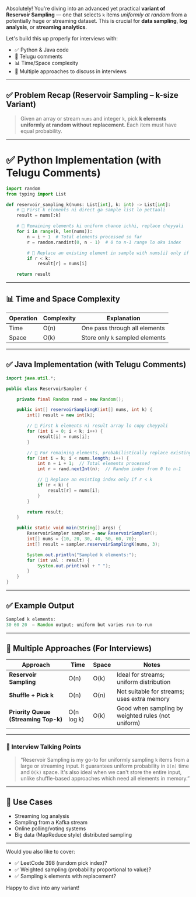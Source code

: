 Absolutely! You're diving into an advanced yet practical **variant of Reservoir Sampling** — one that selects `k` items *uniformly at random* from a potentially huge or streaming dataset. This is crucial for **data sampling**, **log analysis**, or **streaming analytics**.

Let's build this up properly for interviews with:

* ✅ Python & Java code
* 🧠 Telugu comments
* 📊 Time/Space complexity
* 🔁 Multiple approaches to discuss in interviews

---

## ✅ Problem Recap (Reservoir Sampling – k-size Variant)

> Given an array or stream `nums` and integer `k`, pick **k elements uniformly at random without replacement**. Each item must have equal probability.

---

# ✅ Python Implementation (with Telugu Comments)

```python
import random
from typing import List

def reservoir_sampling_k(nums: List[int], k: int) -> List[int]:
    # 🧺 First k elements ni direct ga sample list lo pettaali
    result = nums[:k]

    # 🔁 Remaining elements ki uniform chance ichhi, replace cheyyali
    for i in range(k, len(nums)):
        n = i + 1  # Total elements processed so far
        r = random.randint(0, n - 1)  # 0 to n-1 range lo oka index

        # 🔄 Replace an existing element in sample with nums[i] only if r < k
        if r < k:
            result[r] = nums[i]

    return result
```

---

## 📊 Time and Space Complexity

| Operation | Complexity | Explanation                     |
| --------- | ---------- | ------------------------------- |
| Time      | O(n)       | One pass through all elements   |
| Space     | O(k)       | Store only `k` sampled elements |

---

## ✅ Java Implementation (with Telugu Comments)

```java
import java.util.*;

public class ReservoirSampler {

    private final Random rand = new Random();

    public int[] reservoirSamplingK(int[] nums, int k) {
        int[] result = new int[k];

        // 🧺 First k elements ni result array lo copy cheyyali
        for (int i = 0; i < k; i++) {
            result[i] = nums[i];
        }

        // 🔁 For remaining elements, probabilistically replace existing ones
        for (int i = k; i < nums.length; i++) {
            int n = i + 1;  // Total elements processed
            int r = rand.nextInt(n);  // Random index from 0 to n-1

            // 🔄 Replace an existing index only if r < k
            if (r < k) {
                result[r] = nums[i];
            }
        }

        return result;
    }

    public static void main(String[] args) {
        ReservoirSampler sampler = new ReservoirSampler();
        int[] nums = {10, 20, 30, 40, 50, 60, 70};
        int[] result = sampler.reservoirSamplingK(nums, 3);

        System.out.println("Sampled k elements:");
        for (int val : result) {
            System.out.print(val + " ");
        }
    }
}
```

---

## ✅ Example Output

```java
Sampled k elements:
30 60 20  ← Random output; uniform but varies run-to-run
```

---

## 🔁 Multiple Approaches (For Interviews)

| Approach                             | Time       | Space | Notes                                              |
| ------------------------------------ | ---------- | ----- | -------------------------------------------------- |
| **Reservoir Sampling**               | O(n)       | O(k)  | Ideal for streams; uniform distribution            |
| **Shuffle + Pick k**                 | O(n)       | O(n)  | Not suitable for streams; uses extra memory        |
| **Priority Queue (Streaming Top-k)** | O(n log k) | O(k)  | Good when sampling by weighted rules (not uniform) |

---

### 🎤 Interview Talking Points

> “Reservoir Sampling is my go-to for uniformly sampling `k` items from a large or streaming input. It guarantees uniform probability in `O(n)` time and `O(k)` space. It's also ideal when we can't store the entire input, unlike shuffle-based approaches which need all elements in memory.”

---

## 📌 Use Cases

* Streaming log analysis
* Sampling from a Kafka stream
* Online polling/voting systems
* Big data (MapReduce style) distributed sampling

---

Would you also like to cover:

* ✅ LeetCode 398 (random pick index)?
* ✅ Weighted sampling (probability proportional to value)?
* ✅ Sampling `k` elements with replacement?

Happy to dive into any variant!
